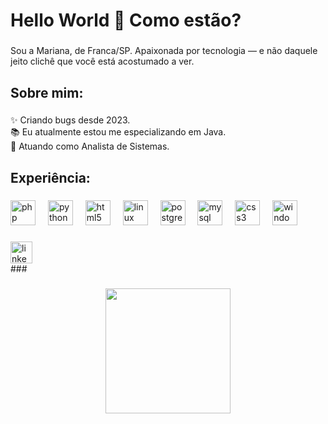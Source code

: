 <h1 align="left">Hello World 👋 Como estão?</h1>

###

<p align="left">Sou a Mariana, de Franca/SP. Apaixonada por tecnologia — e não daquele jeito clichê que você está acostumado a ver.</p>

###

<h2 align="left">Sobre mim:</h2>

###

<p align="left">✨ Criando bugs desde 2023.<br>📚 Eu atualmente estou me especializando em Java.<br>🎯 Atuando como Analista de Sistemas.</p>

###

<h2 align="left">Experiência:</h2>

###

<div align="left">
  <img src="https://cdn.jsdelivr.net/gh/devicons/devicon/icons/php/php-original.svg" height="40" alt="php logo"  />
  <img width="12" />
  <img src="https://cdn.jsdelivr.net/gh/devicons/devicon/icons/python/python-original.svg" height="40" alt="python logo"  />
  <img width="12" />
  <img src="https://cdn.jsdelivr.net/gh/devicons/devicon/icons/html5/html5-original.svg" height="40" alt="html5 logo"  />
  <img width="12" />
  <img src="https://cdn.jsdelivr.net/gh/devicons/devicon/icons/linux/linux-original.svg" height="40" alt="linux logo"  />
  <img width="12" />
  <img src="https://cdn.jsdelivr.net/gh/devicons/devicon/icons/postgresql/postgresql-original.svg" height="40" alt="postgresql logo"  />
  <img width="12" />
  <img src="https://cdn.jsdelivr.net/gh/devicons/devicon/icons/mysql/mysql-original.svg" height="40" alt="mysql logo"  />
  <img width="12" />
  <img src="https://cdn.jsdelivr.net/gh/devicons/devicon/icons/css3/css3-original.svg" height="40" alt="css3 logo"  />
  <img width="12" />
  <img src="https://cdn.jsdelivr.net/gh/devicons/devicon/icons/windows8/windows8-original.svg" height="40" alt="windows8 logo"  />
</div>

###

<div align="left">
<a href="https://www.linkedin.com/in/marianaasmello/" target="_blank">
<img src="https://img.shields.io/static/v1?message=LinkedIn&logo=linkedin&label=&color=0077B5&logoColor=white&labelColor=&style=for-the-badge" height="35" alt="linkedin logo"  />
</a>
</div>
###

###

<div align="center">
  <img height="200" src="https://i.imgflip.com/65efzo.gif](https://64.media.tumblr.com/b3426b755d9ce47a6edec261a7ee0251/913dd2f4f38dcdbc-a1/s640x960/689f753873489e9c23ac1c585a6389a5a8e84c15.gifv"  />
</div>

###
